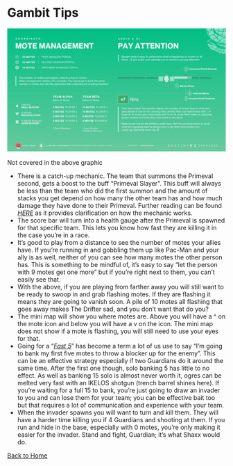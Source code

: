 # Gambit Tips

![](Gambit-876cb2d5-ec25-4ee6-8978-2ad5d5b71861.jpg)

Not covered in the above graphic

- There is a catch-up mechanic. The team that summons the Primeval second, gets a boost to the buff “Primeval Slayer”. This buff will always be less than the team who did the first summon and the amount of stacks you get depend on how many the other team has and how much damage they have done to their Primeval. Further reading can be found *[HERE](https://www.bungie.net/en/Forums/Post/248864293)* as it provides clarification on how the mechanic works.
- The score bar will turn into a health gauge after the Primeval is spawned for that specific team. This lets you know how fast they are killing it in the case you’re in a race.
- It’s good to play from a distance to see the number of motes your allies have. If you’re running in and gobbling them up like Pac-Man and your ally is as well, neither of you can see how many motes the other person has. This is something to be mindful of, it’s easy to say “let the person with 9 motes get one more” but if you’re right next to them, you can’t easily see that.
- With the above, if you are playing from farther away you will still want to be ready to swoop in and grab flashing motes. If they are flashing it means they are going to vanish soon. A pile of 10 motes all flashing that goes away makes The Drifter sad, and you don’t want that do you?
- The mini map will show you where motes are. Above you will have a ^ on the mote icon and below you will have a v on the icon. The mini map does not show if a mote is flashing, you will still need to use your eyes for that.
- Going for a “*[Fast 5](https://www.imdb.com/title/tt1596343/?ref_=nv_sr_1)*” has become a term a lot of us use to say “I’m going to bank my first five motes to throw a blocker up for the enemy”. This can be an effective strategy especially if two Guardians do it around the same time. After the first one though, solo banking 5 has little to no effect. As well as banking 15 solo is almost never worth it, ogres can be melted very fast with an IKELOS shotgun (trench barrel shines here). If you’re waiting for a full 15 to bank, you’re just going to draw an invader to you and can lose them for your team; you can be effective bait too but that requires a lot of communication and experience with your team.
- When the invader spawns you will want to turn and kill them. They will have a harder time killing you if 4 Guardians and shooting at them. If you run and hide in the base, especially with 0 motes, you’re only making it easier for the invader. Stand and fight, Guardian; it’s what Shaxx would do.

[Back to Home](https://github.com/snowstormclan/Welcome-Packet/blob/master/README.md)
